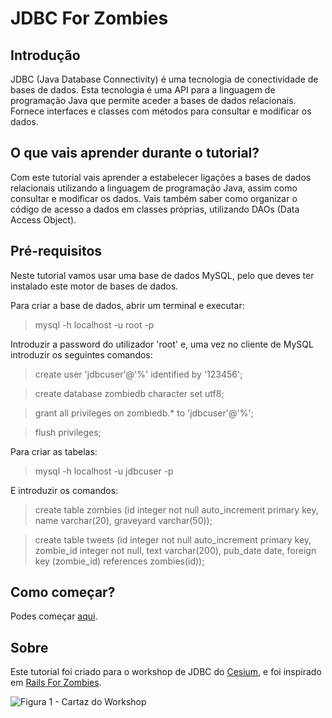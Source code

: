 JDBC For Zombies
================

Introdução
----------

JDBC (Java Database Connectivity) é uma tecnologia de conectividade de bases de dados.
Esta tecnologia é uma API para a linguagem de programação Java que permite aceder a bases de dados relacionais.
Fornece interfaces e classes com métodos para consultar e modificar os dados.

O que vais aprender durante o tutorial?
---------------------------------------

Com este tutorial vais aprender a estabelecer ligações a bases de dados relacionais utilizando a linguagem de programação Java, assim como consultar e modificar os dados.
Vais também saber como organizar o código de acesso a dados em classes próprias, utilizando DAOs (Data Access Object).

Pré-requisitos
--------------

Neste tutorial vamos usar uma base de dados MySQL, pelo que deves ter instalado este motor de bases de dados.

Para criar a base de dados, abrir um terminal e executar:

> mysql -h localhost -u root -p

Introduzir a password do utilizador 'root' e, uma vez no cliente de MySQL introduzir os seguintes comandos:

> create user 'jdbcuser'@'%' identified by '123456';

> create database zombiedb character set utf8;

> grant all privileges on zombiedb.* to 'jdbcuser'@'%';

> flush privileges;

Para criar as tabelas:

> mysql -h localhost -u jdbcuser -p

E introduzir os comandos:

> create table zombies (id integer not null auto_increment primary key, name varchar(20), graveyard varchar(50));

> create table tweets (id integer not null auto_increment primary key, zombie_id integer not null, text varchar(200), pub_date date, foreign key (zombie_id) references zombies(id));

Como começar?
-------------

Podes começar [aqui](https://github.com/bsonntag/JDBCForZombies/tree/master/JDBCForZombies_v1).

Sobre
-----

Este tutorial foi criado para o workshop de JDBC do [Cesium](http://www.cesium.di.uminho.pt/), e foi inspirado em [Rails For Zombies](http://railsforzombies.org/).

![Figura 1 - Cartaz do Workshop](http://www.cesium.di.uminho.pt/system/images/170/original/swingjdbc-c%C3%B3pia%202.jpg?1416857491)

